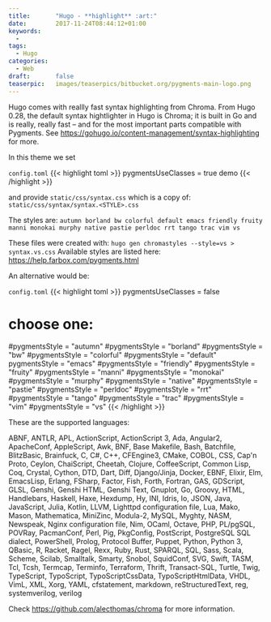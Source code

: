 ```yaml
---
title:       "Hugo - **highlight** :art:"
date:        2017-11-24T08:44:12+01:00
keywords:
  -
tags:
  - Hugo
categories:
  - Web
draft:       false
teaserpic:   images/teaserpics/bitbucket.org/pygments-main-logo.png
---
```


Hugo comes with reallly fast syntax highlighting from Chroma.
From Hugo 0.28, the default syntax hightlighter in Hugo is Chroma; it
is built in Go and is really, really fast – and for the most important
parts compatible with Pygments.
See https://gohugo.io/content-management/syntax-highlighting for more.

<!--more-->

In this theme we set

`config.toml`
{{< highlight toml >}}
pygmentsUseClasses = true
demo
{{< /highlight >}}

and provide `static/css/syntax.css` which is a copy of: `static/css/syntax/syntax.<STYLE>.css`   

The styles are:
`autumn borland bw colorful default emacs friendly fruity manni monokai murphy native pastie perldoc rrt tango trac vim vs`

These files were created with: `hugo gen chromastyles --style=vs > syntax.vs.css`
Available styles are listed here: https://help.farbox.com/pygments.html


An alternative would be:

`config.toml`
{{< highlight toml >}}
pygmentsUseClasses = false
# choose one:
#pygmentsStyle = "autumn"
#pygmentsStyle = "borland"
#pygmentsStyle = "bw"
#pygmentsStyle = "colorful"
#pygmentsStyle = "default"
pygmentsStyle = "emacs"
#pygmentsStyle = "friendly"
#pygmentsStyle = "fruity"
#pygmentsStyle = "manni"
#pygmentsStyle = "monokai"
#pygmentsStyle = "murphy"
#pygmentsStyle = "native"
#pygmentsStyle = "pastie"
#pygmentsStyle = "perldoc"
#pygmentsStyle = "rrt"
#pygmentsStyle = "tango"
#pygmentsStyle = "trac"
#pygmentsStyle = "vim"
#pygmentsStyle = "vs"
{{< /highlight >}}




These are the supported languages:

ABNF, ANTLR, APL, ActionScript, ActionScript 3, Ada, Angular2,
ApacheConf, AppleScript, Awk, BNF, Base Makefile, Bash, Batchfile,
BlitzBasic, Brainfuck, C, C#, C++, CFEngine3, CMake, COBOL, CSS, Cap'n
Proto, Ceylon, ChaiScript, Cheetah, Clojure, CoffeeScript, Common
Lisp, Coq, Crystal, Cython, DTD, Dart, Diff, Django/Jinja, Docker,
EBNF, Elixir, Elm, EmacsLisp, Erlang, FSharp, Factor, Fish, Forth,
Fortran, GAS, GDScript, GLSL, Genshi, Genshi HTML, Genshi Text,
Gnuplot, Go, Groovy, HTML, Handlebars, Haskell, Haxe, Hexdump, Hy,
INI, Idris, Io, JSON, Java, JavaScript, Julia, Kotlin, LLVM, Lighttpd
configuration file, Lua, Mako, Mason, Mathematica, MiniZinc, Modula-2,
MySQL, Myghty, NASM, Newspeak, Nginx configuration file, Nim, OCaml,
Octave, PHP, PL/pgSQL, POVRay, PacmanConf, Perl, Pig, PkgConfig,
PostScript, PostgreSQL SQL dialect, PowerShell, Prolog, Protocol
Buffer, Puppet, Python, Python 3, QBasic, R, Racket, Ragel, Rexx,
Ruby, Rust, SPARQL, SQL, Sass, Scala, Scheme, Scilab, Smalltalk,
Smarty, Snobol, SquidConf, SVG, Swift, TASM, Tcl, Tcsh, Termcap,
Terminfo, Terraform, Thrift, Transact-SQL, Turtle, Twig, TypeScript,
TypoScript, TypoScriptCssData, TypoScriptHtmlData, VHDL, VimL, XML,
Xorg, YAML, cfstatement, markdown, reStructuredText, reg,
systemverilog, verilog

Check https://github.com/alecthomas/chroma for more information.

